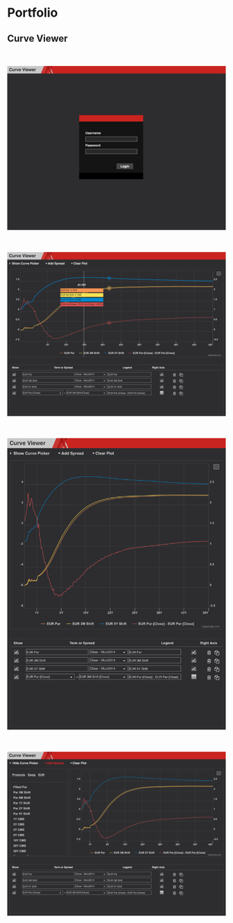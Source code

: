 # Portfolio

<H2>Curve Viewer</H2>
<br></br>
<img src="curveviewer4.PNG" alt="Curve Viewer Login">

<br></br>
<img src="curveviewer1.PNG" alt="Curve Viewer 1">

<br></br>
<img src="curveviewer2.PNG" alt="Curve Viewer 2">

<br></br>
<img src="curveviewer3.PNG" alt="Curve Viewer 3">
